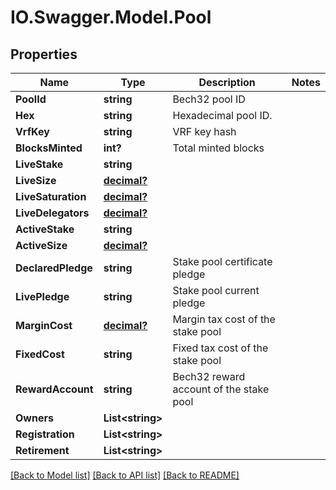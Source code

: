 # IO.Swagger.Model.Pool
## Properties

Name | Type | Description | Notes
------------ | ------------- | ------------- | -------------
**PoolId** | **string** | Bech32 pool ID | 
**Hex** | **string** | Hexadecimal pool ID. | 
**VrfKey** | **string** | VRF key hash | 
**BlocksMinted** | **int?** | Total minted blocks | 
**LiveStake** | **string** |  | 
**LiveSize** | [**decimal?**](BigDecimal.md) |  | 
**LiveSaturation** | [**decimal?**](BigDecimal.md) |  | 
**LiveDelegators** | [**decimal?**](BigDecimal.md) |  | 
**ActiveStake** | **string** |  | 
**ActiveSize** | [**decimal?**](BigDecimal.md) |  | 
**DeclaredPledge** | **string** | Stake pool certificate pledge | 
**LivePledge** | **string** | Stake pool current pledge | 
**MarginCost** | [**decimal?**](BigDecimal.md) | Margin tax cost of the stake pool | 
**FixedCost** | **string** | Fixed tax cost of the stake pool | 
**RewardAccount** | **string** | Bech32 reward account of the stake pool | 
**Owners** | **List&lt;string&gt;** |  | 
**Registration** | **List&lt;string&gt;** |  | 
**Retirement** | **List&lt;string&gt;** |  | 

[[Back to Model list]](../README.md#documentation-for-models) [[Back to API list]](../README.md#documentation-for-api-endpoints) [[Back to README]](../README.md)


